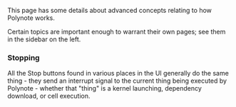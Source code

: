 This page has some details about advanced concepts relating to how Polynote works. 

Certain topics are important enough to warrant their own pages; see them in the sidebar on the left. 

### Stopping

All the Stop buttons found in various places in the UI generally do the same thing - they send an interrupt signal to 
the current thing being executed by Polynote - whether that "thing" is a kernel launching, dependency download, or cell 
execution. 